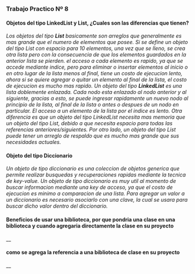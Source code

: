### **Trabajo Practico Nº 8**

#### **Objetos del tipo LinkedList y List, ¿Cuales son las diferencias que tienen?**

  _Los objetos del tipo **List** basicamente son arreglos que generalmente es mas grande que el numero de elementos que posee. Si se define un objeto del tipo List con espacio
para 10 elementos, una vez que se lleno, se crea otra lista pero con la consecuencia de que los elementos guardados en la anterior lista se pierden.
el acceso a cada elemento es rapido, ya que se accede mediante indice, pero para eliminar o insertar elementos al inicio o en otro lugar de la lista menos al final, tiene un 
costo de ejecucion lento, ahora si se quiere agregar o quitar un elemento al final de la lista, el costo de ejecucion es mucho mas rapido.
  Un objeto del tipo **LinkedList** es una lista doblemente enlazada. Cada nodo esta enlazado al nodo anterior y al siguiente, gracias a esto, se puede ingresar rapidamente
un nuevo nodo al principio de la lista, al final de la lista o antes o despues de un nodo en particular. El acceso a un elemento de la lista por el indice es lento.
  Otra diferencia es que un objeto del tipo LinkedList necesita mas memoria que un objeto del tipo List, debido a que necesita espacio para todas las referencias
anteriores/siguientes. Por otro lado, un objeto del tipo List puede tener un arreglo de respaldo que es mucho mas grande que sus necesidades actuales._


#### **Objeto del tipo Diccionario**

  _Un objeto de tipo diccionario es una coleccion de objetos generica que permite realizar busquedas y recuperaciones rapidas mediante la tecnica de key-value. 
Un objeto de tipo diccionario es muy util al momento de buscar informacion mediante una key de acceso, ya que el costo de ejecucion es minimo a comparacion de una lista.
Para agregar un valor a un diccionario es necesario asociarlo con una clave, la cual se usara para buscar dicho valor dentro del diccionario._


#### **Beneficios de usar una biblioteca, por que pondria una clase en una biblioteca y cuando agregaria directamente la clase en su proyecto**

__


#### **como se agrega la referencia a una biblioteca de clase en su proyecto**

__
